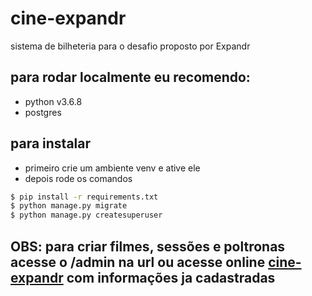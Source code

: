 # cine-expandr
sistema de bilheteria para o desafio proposto por Expandr

## para rodar localmente eu recomendo:
- python v3.6.8
- postgres

## para instalar
- primeiro crie um ambiente venv e ative ele
- depois rode os comandos
```bash
$ pip install -r requirements.txt
$ python manage.py migrate
$ python manage.py createsuperuser
```
## OBS: para criar filmes, sessões e poltronas acesse o /admin na url ou acesse online [cine-expandr](https://cine-expandr.herokuapp.com/) com informações ja cadastradas
